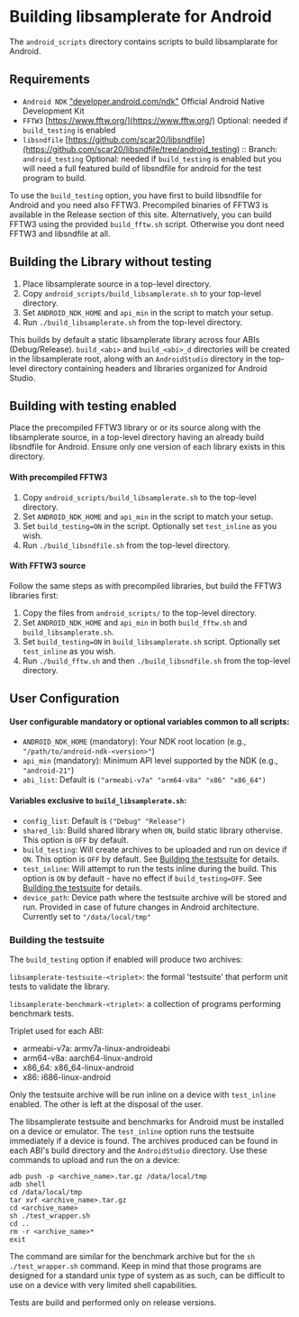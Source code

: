 
# Building libsamplerate for Android

The `android_scripts` directory contains scripts to build libsamplarate for Android.

## Requirements

* `Android NDK` ["developer.android.com/ndk"](https://developer.android.com/ndk/) Official Android Native Development Kit
* `FFTW3` [https://www.fftw.org/](https://www.fftw.org/) Optional: needed if `build_testing` is enabled
* `libsndfile` [https://github.com/scar20/libsndfile](https://github.com/scar20/libsndfile/tree/android_testing) :: Branch: `android_testing` Optional: needed if `build_testing` is enabled but you will need a full featured build of libsndfile for android for the test program to build.

To use the `build_testing` option, you have first to build libsndfile for Android and you need also FFTW3. Precompiled binaries of FFTW3 is available in the Release section of this site. Alternatively, you can build FFTW3 using the provided `build_fftw.sh` script. Otherwise you dont need FFTW3 and libsndfile at all.

## Building the Library without testing

1. Place libsamplerate source in a top-level directory.
2. Copy `android_scripts/build_libsamplerate.sh` to your top-level directory.
3. Set `ANDROID_NDK_HOME` and `api_min` in the script to match your setup.
4. Run `./build_libsamplerate.sh` from the top-level directory.

This builds by default a static libsamplerate library across four ABIs (Debug/Release). `build_<abi>` and `build_<abi>_d` directories will be created in the libsamplerate root, along with an `AndroidStudio` directory in the top-level directory containing headers and libraries organized for Android Studio.


## Building with testing enabled

Place the precompiled FFTW3 library or or its source along with the libsamplerate source, in a top-level directory having an already build libsndfile for Android. Ensure only one version of each library exists in this directory.

#### With precompiled FFTW3

1. Copy `android_scripts/build_libsamplerate.sh` to the top-level directory.
2. Set `ANDROID_NDK_HOME` and `api_min` in the script to match your setup.
3. Set `build_testing=ON` in the script. Optionally set `test_inline` as you wish.
4. Run `./build_libsndfile.sh` from the top-level directory.

#### With FFTW3 source

Follow the same steps as with precompiled libraries, but build the FFTW3 libraries first:

1. Copy the files from `android_scripts/` to the top-level directory.
2. Set `ANDROID_NDK_HOME` and `api_min` in both `build_fftw.sh` and `build_libsamplerate.sh`.
3. Set `build_testing=ON` in `build_libsamplerate.sh` script. Optionally set `test_inline` as you wish.
4. Run `./build_fftw.sh` and then `./build_libsndfile.sh` from the top-level directory.

## User Configuration

#### User configurable mandatory or optional variables common to all scripts:
* `ANDROID_NDK_HOME` (mandatory): Your NDK root location (e.g., `"/path/to/android-ndk-<version>"`)
* `api_min` (mandatory): Minimum API level supported by the NDK (e.g., `"android-21"`)
* `abi_list`: Default is `("armeabi-v7a" "arm64-v8a" "x86" "x86_64")`

#### Variables exclusive to `build_libsamplerate.sh`:

* `config_list`: Default is `("Debug" "Release")`
* `shared_lib`: Build shared library when `ON`,
  build static library othervise. This option is `OFF` by default.
* `build_testing`: Will create archives to be uploaded and run on device if `ON`. This option is `OFF` by default. See [Building the testsuite](#building-the-testsuite) for details.
* `test_inline`: Will attempt to run the tests inline during the build. This option is `ON` by default - have no effect if `build_testing=OFF`. See [Building the testsuite](#building-the-testsuite) for details.
* `device_path`: Device path where the testsuite archive will be stored and run. Provided in case of future changes in Android architecture. Currently set to `"/data/local/tmp"`

### Building the testsuite

The `build_testing` option if enabled will produce two archives:

`libsamplerate-testsuite-<triplet>`: the formal 'testsuite' that perform unit tests to validate the library. 

`libsamplerate-benchmark-<triplet>`: a collection of programs performing benchmark tests.

Triplet used for each ABI:
- armeabi-v7a: armv7a-linux-androideabi
- arm64-v8a: aarch64-linux-android
- x86_64: x86_64-linux-android
- x86: i686-linux-android

Only the testsuite archive will be run inline on a device with `test_inline` enabled. The other is left at the disposal of the user.

The libsamplerate testsuite and benchmarks for Android must be installed on a device or emulator. The `test_inline` option runs the testsuite immediately if a device is found. The archives produced can be found in each ABI's build directory and the `AndroidStudio` directory. Use these commands to upload and run the on a device:

    adb push -p <archive_name>.tar.gz /data/local/tmp
    adb shell
    cd /data/local/tmp
    tar xvf <archive_name>.tar.gz
    cd <archive_name>
    sh ./test_wrapper.sh
    cd ..
    rm -r <archive_name>*
    exit

The command are similar for the benchmark archive but for the `sh ./test_wrapper.sh` command. Keep in mind that those programs are designed for a standard unix type of system as as such, can be difficult to use on a device with very limited shell capabilities.

Tests are build and performed only on release versions.